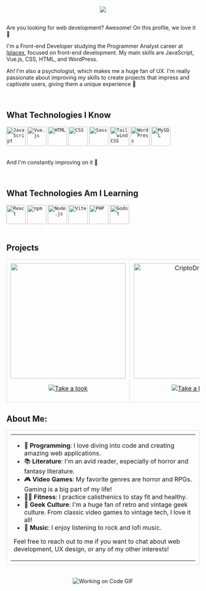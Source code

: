 



<div align="center">
  <img src="https://i.ibb.co/XWvZFB1/githubp.png"/>
</div>

 <br>
 
Are you looking for web development? Awesome! On this profile, we love it 💚

I'm a Front-end Developer studying the Programmer Analyst career at [Iplacex](https://www.iplacex.cl/), focused on front-end development. My main skills are JavaScript, Vue.js, CSS, HTML, and WordPress.

Ah! I'm also a psychologist, which makes me a huge fan of UX. I'm really passionate about improving my skills to create projects that impress and captivate users, giving them a unique experience 🧙

<br>

## What Technologies I Know

<div>
  <code><img width="50" src="https://user-images.githubusercontent.com/25181517/117447155-6a868a00-af3d-11eb-9cfe-245df15c9f3f.png" alt="JavaScript" title="JavaScript"/></code>
  <code><img width="50" src="https://user-images.githubusercontent.com/25181517/117448124-a2da9800-af3e-11eb-85d2-bd1b69b65603.png" alt="Vue.js" title="Vue.js"/></code>
  <code><img width="50" src="https://user-images.githubusercontent.com/25181517/192158954-f88b5814-d510-4564-b285-dff7d6400dad.png" alt="HTML" title="HTML"/></code>
  <code><img width="50" src="https://user-images.githubusercontent.com/25181517/183898674-75a4a1b1-f960-4ea9-abcb-637170a00a75.png" alt="CSS" title="CSS"/></code>
  <code><img width="50" src="https://user-images.githubusercontent.com/25181517/192158956-48192682-23d5-4bfc-9dfb-6511ade346bc.png" alt="Sass" title="Sass"/></code>
  <code><img width="50" src="https://user-images.githubusercontent.com/25181517/202896760-337261ed-ee92-4979-84c4-d4b829c7355d.png" alt="Tailwind CSS" title="Tailwind CSS"/></code>
  <code><img width="50" src="https://user-images.githubusercontent.com/25181517/192158957-b1256181-356c-46a3-beb9-487af08a6266.png" alt="WordPress" title="WordPress"/></code>
  <code><img width="50" src="https://user-images.githubusercontent.com/25181517/183896128-ec99105a-ec1a-4d85-b08b-1aa1620b2046.png" alt="MySQL" title="MySQL"/></code>
</div>

<br>

And I'm constantly improving on it 👾

<br>

## What Technologies Am I Learning

<div>
  <code><img width="50" src="https://user-images.githubusercontent.com/25181517/183897015-94a058a6-b86e-4e42-a37f-bf92061753e5.png" alt="React" title="React"/></code>
  <code><img width="50" src="https://user-images.githubusercontent.com/25181517/121401671-49102800-c959-11eb-9f6f-74d49a5e1774.png" alt="npm" title="npm"/></code>
  <code><img width="50" src="https://user-images.githubusercontent.com/25181517/183568594-85e280a7-0d7e-4d1a-9028-c8c2209e073c.png" alt="Node.js" title="Node.js"/></code>
  <code><img width="50" src="https://github-production-user-asset-6210df.s3.amazonaws.com/62091613/261395532-b40892ef-efb8-4b0e-a6b5-d1cfc2f3fc35.png" alt="Vite" title="Vite"/></code>
  <code><img width="50" src="https://user-images.githubusercontent.com/25181517/183570228-6a040b9f-3ddf-47a2-a201-743121dac664.png" alt="PHP" title="PHP"/></code>
  <code><img width="50" src="https://user-images.githubusercontent.com/25181517/193427942-3abc320a-1c9e-4316-bac0-cb8b280b669f.png" alt="Godot" title="Godot"/></code>
</div>

<br>

## Projects

<div align="center">
  <table>
    <tr>
      <td style="border: 1px solid #ddd; padding: 10px; text-align: center;">
        <img src="https://i.ibb.co/5KkVbPx/lofi.png" width="300"/>
        <p>
          <a href="https://663c5f1ebab5d060196b88f0--lofi-channel.netlify.app/">
            <img src="https://img.shields.io/badge/Take%20a%20look-%23FF5722?link=https%3A%2F%2F663c5f1ebab5d060196b88f0--lofi-channel.netlify.app%2F" alt="Take a look" />
          </a>
        </p>
      </td>
      <td style="border: 1px solid #ddd; padding: 10px; text-align: center;">
        <img src="https://i.ibb.co/vPdb7pN/criptodragon.png" alt="CriptoDragon" width="300"/>
        <p>
          <a href="https://criptodragon.netlify.app/">
            <img src="https://img.shields.io/badge/Take%20a%20look-%23FF5722?link=https%3A%2F%2Fcriptodragon.netlify.app%2F" alt="Take a look" />
          </a>
        </p>
      </td>
    </tr>
  </table>
</div>

## About Me:

<table style="border: 1px solid #ddd; padding: 10px; width: 100%;">
  <tr>
    <td>
      <ul>
        <li>👾 <strong>Programming</strong>: I love diving into code and creating amazing web applications.</li>
        <li>📚 <strong>Literature</strong>: I'm an avid reader, especially of horror and fantasy literature.</li>
        <li>🎮 <strong>Video Games</strong>: My favorite genres are horror and RPGs. Gaming is a big part of my life!</li>
        <li>🏋️‍♂️ <strong>Fitness</strong>: I practice calisthenics to stay fit and healthy.</li>
        <li>🤖 <strong>Geek Culture</strong>: I'm a huge fan of retro and vintage geek culture. From classic video games to vintage tech, I love it all!</li>
        <li>🎸 <strong>Music</strong>: I enjoy listening to rock and lofi music.</li>
      </ul>
      <p>Feel free to reach out to me if you want to chat about web development, UX design, or any of my other interests!</p>
    </td>
  </tr>
</table>

<br>

<div align="center">
  <img src="https://i.ibb.co/gzzRZVk/Copia-de-Banner-Github-Este-si-sirve.gif" alt="Working on Code GIF" />
</div>




